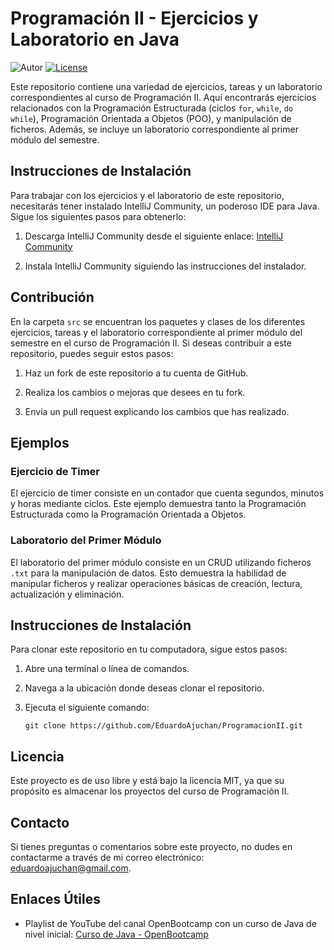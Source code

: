 # Programación II - Ejercicios y Laboratorio en Java

![Autor](https://img.shields.io/badge/Author-Eduardo%20Ajuchan-blue.svg)
[![License](https://img.shields.io/badge/License-MIT-green.svg)](https://opensource.org/licenses/MIT)

Este repositorio contiene una variedad de ejercicios, tareas y un laboratorio correspondientes al curso de Programación II. Aquí encontrarás ejercicios relacionados con la Programación Estructurada (ciclos `for`, `while`, `do while`), Programación Orientada a Objetos (POO), y manipulación de ficheros. Además, se incluye un laboratorio correspondiente al primer módulo del semestre.

## Instrucciones de Instalación

Para trabajar con los ejercicios y el laboratorio de este repositorio, necesitarás tener instalado IntelliJ Community, un poderoso IDE para Java. Sigue los siguientes pasos para obtenerlo:

1. Descarga IntelliJ Community desde el siguiente enlace: [IntelliJ Community](https://www.jetbrains.com/idea/download/)

2. Instala IntelliJ Community siguiendo las instrucciones del instalador.

## Contribución

En la carpeta `src` se encuentran los paquetes y clases de los diferentes ejercicios, tareas y el laboratorio correspondiente al primer módulo del semestre en el curso de Programación II. Si deseas contribuir a este repositorio, puedes seguir estos pasos:

1. Haz un fork de este repositorio a tu cuenta de GitHub.

2. Realiza los cambios o mejoras que desees en tu fork.

3. Envía un pull request explicando los cambios que has realizado.

## Ejemplos

### Ejercicio de Timer

El ejercicio de timer consiste en un contador que cuenta segundos, minutos y horas mediante ciclos. Este ejemplo demuestra tanto la Programación Estructurada como la Programación Orientada a Objetos.

### Laboratorio del Primer Módulo

El laboratorio del primer módulo consiste en un CRUD utilizando ficheros `.txt` para la manipulación de datos. Esto demuestra la habilidad de manipular ficheros y realizar operaciones básicas de creación, lectura, actualización y eliminación.

## Instrucciones de Instalación

Para clonar este repositorio en tu computadora, sigue estos pasos:

1. Abre una terminal o línea de comandos.

2. Navega a la ubicación donde deseas clonar el repositorio.

3. Ejecuta el siguiente comando:
   ```
   git clone https://github.com/EduardoAjuchan/ProgramacionII.git
   ```

## Licencia

Este proyecto es de uso libre y está bajo la licencia MIT, ya que su propósito es almacenar los proyectos del curso de Programación II.

## Contacto

Si tienes preguntas o comentarios sobre este proyecto, no dudes en contactarme a través de mi correo electrónico: eduardoajuchan@gmail.com.

## Enlaces Útiles

- Playlist de YouTube del canal OpenBootcamp con un curso de Java de nivel inicial: [Curso de Java - OpenBootcamp](https://www.youtube.com/watch?v=08f8_eHrarU&list=PLkVpKYNT_U9cD2VjlxgCsLzGCItSB9WUX&pp=iAQB)

